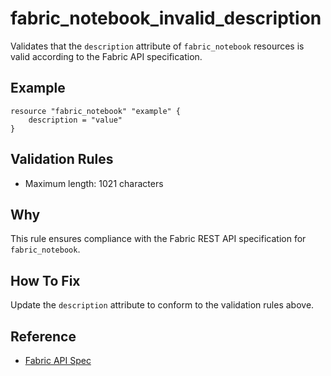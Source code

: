 # fabric_notebook_invalid_description

Validates that the `description` attribute of `fabric_notebook` resources is valid according to the Fabric API specification.

## Example

```hcl
resource "fabric_notebook" "example" {
    description = "value"
}
```

## Validation Rules

- Maximum length: 1021 characters


## Why

This rule ensures compliance with the Fabric REST API specification for `fabric_notebook`.

## How To Fix

Update the `description` attribute to conform to the validation rules above.

## Reference

- [Fabric API Spec](https://github.com/microsoft/fabric-rest-api-specs/tree/main/notebook/definitions.json)
